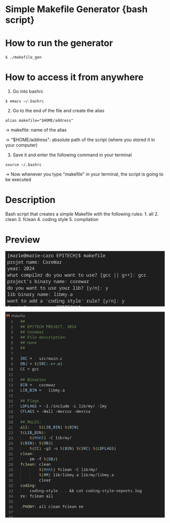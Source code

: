 # Simple Makefile Generator {bash script}

# How to run the generator
```
$ ./makefile_gen
```

# How to access it from anywhere
1. Go into bashrc
```
$ emacs ~/.bashrc
```
2. Go to the end of the file and create the alias
```
alias makefile="$HOME/address"
```
-> makefile: name of the alias

-> "$HOME/address": absolute path of the script (where you stored it in your computer)


3. Save it and enter the following command in your terminal
```
source ~/.bashrc
```

-> Now whenever you type "makefile" in your terminal, the script is going to be executed

# Description
Bash script that creates a simple Makefile with the following rules:
    1. all
    2. clean
    3. fclean
    4. coding style
    5. compilation

# Preview
![Script execution executed](RdMeImg/Example.png)

![Resulting Makefile](RdMeImg/Ending_Makefile.png)
